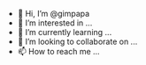 - 👋 Hi, I’m @gimpapa
- 👀 I’m interested in ...
- 🌱 I’m currently learning ...
- 💞️ I’m looking to collaborate on ...
- 📫 How to reach me ...

<!---
gimpapa/gimpapa is a ✨ special ✨ repository because its `README.md` (this file) appears on your GitHub profile.
You can click the Preview link to take a look at your changes.
--->

